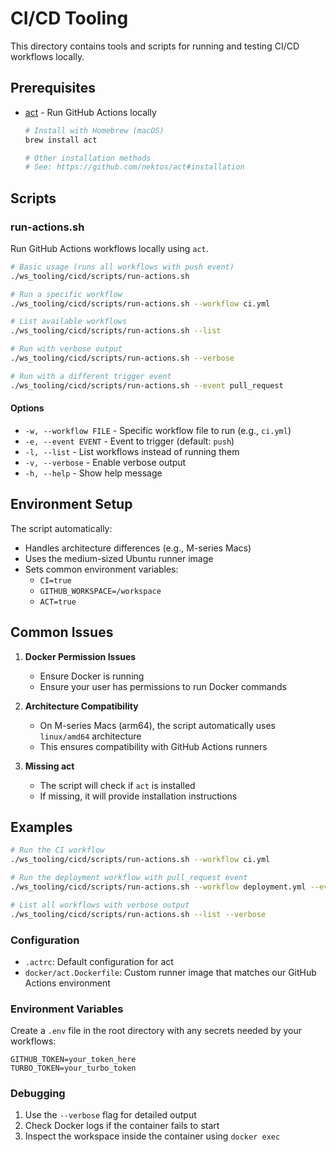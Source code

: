 # CI/CD Tooling

This directory contains tools and scripts for running and testing CI/CD workflows locally.

## Prerequisites

- [act](https://github.com/nektos/act) - Run GitHub Actions locally
  ```bash
  # Install with Homebrew (macOS)
  brew install act

  # Other installation methods
  # See: https://github.com/nektos/act#installation
  ```

## Scripts

### run-actions.sh

Run GitHub Actions workflows locally using `act`.

```bash
# Basic usage (runs all workflows with push event)
./ws_tooling/cicd/scripts/run-actions.sh

# Run a specific workflow
./ws_tooling/cicd/scripts/run-actions.sh --workflow ci.yml

# List available workflows
./ws_tooling/cicd/scripts/run-actions.sh --list

# Run with verbose output
./ws_tooling/cicd/scripts/run-actions.sh --verbose

# Run with a different trigger event
./ws_tooling/cicd/scripts/run-actions.sh --event pull_request
```

#### Options

- `-w, --workflow FILE` - Specific workflow file to run (e.g., `ci.yml`)
- `-e, --event EVENT` - Event to trigger (default: `push`)
- `-l, --list` - List workflows instead of running them
- `-v, --verbose` - Enable verbose output
- `-h, --help` - Show help message

## Environment Setup

The script automatically:
- Handles architecture differences (e.g., M-series Macs)
- Uses the medium-sized Ubuntu runner image
- Sets common environment variables:
  - `CI=true`
  - `GITHUB_WORKSPACE=/workspace`
  - `ACT=true`

## Common Issues

1. **Docker Permission Issues**
   - Ensure Docker is running
   - Ensure your user has permissions to run Docker commands

2. **Architecture Compatibility**
   - On M-series Macs (arm64), the script automatically uses `linux/amd64` architecture
   - This ensures compatibility with GitHub Actions runners

3. **Missing act**
   - The script will check if `act` is installed
   - If missing, it will provide installation instructions

## Examples

```bash
# Run the CI workflow
./ws_tooling/cicd/scripts/run-actions.sh --workflow ci.yml

# Run the deployment workflow with pull_request event
./ws_tooling/cicd/scripts/run-actions.sh --workflow deployment.yml --event pull_request

# List all workflows with verbose output
./ws_tooling/cicd/scripts/run-actions.sh --list --verbose
```

### Configuration

- `.actrc`: Default configuration for act
- `docker/act.Dockerfile`: Custom runner image that matches our GitHub Actions environment

### Environment Variables

Create a `.env` file in the root directory with any secrets needed by your workflows:

```env
GITHUB_TOKEN=your_token_here
TURBO_TOKEN=your_turbo_token
```

### Debugging

1. Use the `--verbose` flag for detailed output
2. Check Docker logs if the container fails to start
3. Inspect the workspace inside the container using `docker exec` 